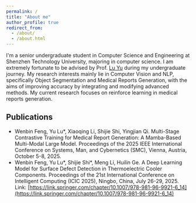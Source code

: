 ```yaml
---
permalink: /
title: "About me"
author_profile: true
redirect_from: 
  - /about/
  - /about.html
---
```


I'm a senior undergraduate student in Computer Science and Engineering at Shenzhen Technology University, majoring in computer science. I am extremely fortunate to be advised by Prof. [Lu Yu](https://lvyupku.github.io/) during my undergraduate journey. My research interests mainly lie in Computer Vision and NLP, specifically Object Segmentation and Medical Reports Generation, with the aims of improving accuracy by integrating and modifying advanced methods. My current research focuses on reinforce learning in medical reports generation.

## Publications

- Wenbin Feng, Yu Lu*, Xiaoqing Li, Shijie Shi, Yingjian Qi. Multi-Stage Contrastive Training for Medical Report Generation: A Mamba-Based Multi-Modal Large Model. Proceedings of the 2025 IEEE International Conference on Systems, Man, and Cybernetics (SMC), Vienna, Austria, October 5-8, 2025.
- Wenbin Feng, Yu Lu*, Shijie Shi*, Meng Li, Huilin Ge. A Deep Learning Model for Surface Defect Detection in Thermoelectric Cooler Components. Proceedings of the 21st International Conference on Intelligent Computing (ICIC 2025), Ningbo, China, July 26-29, 2025. Link: [https://link.springer.com/chapter/10.1007/978-981-96-9921-6_14](https://link.springer.com/chapter/10.1007/978-981-96-9921-6_14)
